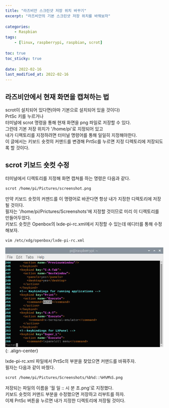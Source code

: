 ```yaml
---
title: "라즈비안 스크린샷 저장 위치 바꾸기"
excerpt: "라즈비안의 기본 스크린샷 저장 위치를 바꿔보자"

categories:
    - Raspbian
tags:
    - [linux, raspberrypi, raspbian, scrot]

toc: true
toc_sticky: true

date: 2022-02-16
last_modified_at: 2022-02-16
---
```

## 라즈비안에서 현재 화면을 캡쳐하는 법

scrot이 설치되어 있다면(아마 기본으로 설치되어 있을 것이다)<br>
PrtSc 키를 누르거나<br>
터미널에 scrot 명령을 통해 현재 화면을 png 파일로 저장할 수 있다.<br>
그런데 기본 저장 위치가 '/home/pi'로 지정되어 있고<br>
내가 디렉토리를 지정하려면 터미널 명령어를 통해 일일히 지정해야한다.<br>
이 글에서는 키보드 숏컷의 커맨드를 변경해 PrtSc를 누르면 지정 디렉토리에 저장되도록 할 것이다.

## scrot 키보드 숏컷 수정
터미널에서 디렉토리를 지정해 화면 캡쳐를 하는 명령은 다음과 같다.
```bash
scrot /home/pi/Pictures/screenshot.png
```
만약 키보드 숏컷의 커맨드를 이 명령어로 바꾼다면 항상 내가 지정한 디렉토리에 저장될 것이다.<br>
필자는 '/home/pi/Prictures/Screenshots'에 지정할 것이므로 미리 이 디렉토리를 만들어두었다.<br>
키보드 숏컷은 Openbox의 lxde-pi-rc.xml에서 지정할 수 있는데 에디터를 통해 수정해보자.
```bash
vim /etc/xdg/openbox/lxde-pi-rc.xml
```
![image](/images/scrot_shortcut_change.png){:   .align-center}


lxde-pi-rc.xml 파일에서 PrtSc의 부분을 찾았으면 커맨드를 바꿔주자.<br>
필자는 다음과 같이 바꿨다.
```bash
scrot /home/pi/Pictures/Screenshots/%b%d::%H%M%S.png
```

저장되는 파일의 이름을 '월 일 :: 시 분 초.png'로 지정했다.<br>
키보드 숏컷의 커맨드 부분을 수정했으면 저장하고 리부트를 하자.<br>
이제 PrtSc 버튼을 누르면 내가 지정한 디렉토리에 저장될 것이다.